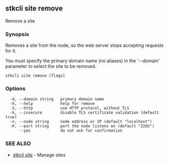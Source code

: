 ## stkcli site remove

Remove a site

### Synopsis

Removes a site from the node, so the web server stops accepting requests for it.

You must specify the primary domain name (no aliases) in the '--domain' parameter to select the site to be removed.


```
stkcli site remove [flags]
```

### Options

```
  -d, --domain string   primary domain name
  -h, --help            help for remove
  -S, --http            use HTTP protocol, without TLS
  -k, --insecure        disable TLS certificate validation (default true)
  -n, --node string     node address or IP (default "localhost")
  -P, --port string     port the node listens on (default "2265")
      --yes             do not ask for confirmation
```

### SEE ALSO

* [stkcli site](stkcli_site.md)	 - Manage sites

